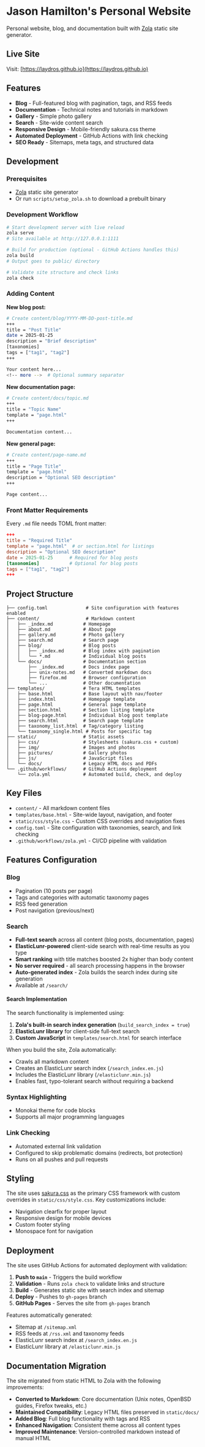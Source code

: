 # Jason Hamilton's Personal Website

Personal website, blog, and documentation built with [Zola](https://www.getzola.org/) static site generator.

## Live Site

Visit: [https://laydros.github.io](https://laydros.github.io)

## Features

- **Blog** - Full-featured blog with pagination, tags, and RSS feeds
- **Documentation** - Technical notes and tutorials in markdown
- **Gallery** - Simple photo gallery
- **Search** - Site-wide content search
- **Responsive Design** - Mobile-friendly sakura.css theme
- **Automated Deployment** - GitHub Actions with link checking
- **SEO Ready** - Sitemaps, meta tags, and structured data

## Development

### Prerequisites

- [Zola](https://www.getzola.org/documentation/getting-started/installation/) static site generator
- Or run `scripts/setup_zola.sh` to download a prebuilt binary

### Development Workflow

```bash
# Start development server with live reload
zola serve
# Site available at http://127.0.0.1:1111

# Build for production (optional - GitHub Actions handles this)
zola build
# Output goes to public/ directory

# Validate site structure and check links
zola check
```

### Adding Content

**New blog post:**
```bash
# Create content/blog/YYYY-MM-DD-post-title.md
+++
title = "Post Title"
date = 2025-01-25
description = "Brief description"
[taxonomies]
tags = ["tag1", "tag2"]
+++

Your content here...
<!-- more -->  # Optional summary separator
```

**New documentation page:**
```bash
# Create content/docs/topic.md
+++
title = "Topic Name"
template = "page.html"
+++

Documentation content...
```

**New general page:**
```bash
# Create content/page-name.md
+++
title = "Page Title"
template = "page.html"
description = "Optional SEO description"
+++

Page content...
```

### Front Matter Requirements

Every `.md` file needs TOML front matter:
```toml
+++
title = "Required Title"
template = "page.html"  # or section.html for listings
description = "Optional SEO description"
date = 2025-01-25      # Required for blog posts
[taxonomies]           # Optional for blog posts
tags = ["tag1", "tag2"]
+++
```

## Project Structure

```
├── config.toml              # Site configuration with features enabled
├── content/                 # Markdown content
│   ├── _index.md           # Homepage
│   ├── about.md            # About page
│   ├── gallery.md          # Photo gallery
│   ├── search.md           # Search page
│   ├── blog/               # Blog posts
│   │   ├── _index.md       # Blog index with pagination
│   │   └── *.md            # Individual blog posts
│   └── docs/               # Documentation section
│       ├── _index.md       # Docs index page
│       ├── unix-notes.md   # Converted markdown docs
│       ├── firefox.md      # Browser configuration
│       └── ...             # Other documentation
├── templates/              # Tera HTML templates
│   ├── base.html           # Base layout with nav/footer
│   ├── index.html          # Homepage template
│   ├── page.html           # General page template
│   ├── section.html        # Section listing template
│   ├── blog-page.html      # Individual blog post template
│   ├── search.html         # Search page template
│   ├── taxonomy_list.html  # Tag/category listing
│   └── taxonomy_single.html # Posts for specific tag
├── static/                 # Static assets
│   ├── css/                # Stylesheets (sakura.css + custom)
│   ├── img/                # Images and photos
│   ├── pictures/           # Gallery photos
│   ├── js/                 # JavaScript files
│   └── docs/               # Legacy HTML docs and PDFs
└── .github/workflows/      # GitHub Actions deployment
    └── zola.yml            # Automated build, check, and deploy
```

## Key Files

- `content/` - All markdown content files
- `templates/base.html` - Site-wide layout, navigation, and footer
- `static/css/style.css` - Custom CSS overrides and navigation fixes
- `config.toml` - Site configuration with taxonomies, search, and link checking
- `.github/workflows/zola.yml` - CI/CD pipeline with validation

## Features Configuration

### Blog
- Pagination (10 posts per page)
- Tags and categories with automatic taxonomy pages
- RSS feed generation
- Post navigation (previous/next)

### Search
- **Full-text search** across all content (blog posts, documentation, pages)
- **ElasticLunr-powered** client-side search with real-time results as you type
- **Smart ranking** with title matches boosted 2x higher than body content
- **No server required** - all search processing happens in the browser
- **Auto-generated index** - Zola builds the search index during site generation
- Available at `/search/`

#### Search Implementation
The search functionality is implemented using:
1. **Zola's built-in search index generation** (`build_search_index = true`)
2. **ElasticLunr library** for client-side full-text search
3. **Custom JavaScript** in `templates/search.html` for search interface

When you build the site, Zola automatically:
- Crawls all markdown content
- Creates an ElasticLunr search index (`/search_index.en.js`)
- Includes the ElasticLunr library (`/elasticlunr.min.js`)
- Enables fast, typo-tolerant search without requiring a backend

### Syntax Highlighting
- Monokai theme for code blocks
- Supports all major programming languages

### Link Checking
- Automated external link validation
- Configured to skip problematic domains (redirects, bot protection)
- Runs on all pushes and pull requests

## Styling

The site uses [sakura.css](https://oxal.org/projects/sakura/) as the primary CSS framework with custom overrides in `static/css/style.css`. Key customizations include:

- Navigation clearfix for proper layout
- Responsive design for mobile devices
- Custom footer styling
- Monospace font for navigation

## Deployment

The site uses GitHub Actions for automated deployment with validation:

1. **Push to `main`** - Triggers the build workflow
2. **Validation** - Runs `zola check` to validate links and structure
3. **Build** - Generates static site with search index and sitemap
4. **Deploy** - Pushes to `gh-pages` branch
5. **GitHub Pages** - Serves the site from `gh-pages` branch

Features automatically generated:
- Sitemap at `/sitemap.xml`
- RSS feeds at `/rss.xml` and taxonomy feeds
- ElasticLunr search index at `/search_index.en.js`
- ElasticLunr library at `/elasticlunr.min.js`

## Documentation Migration

The site migrated from static HTML to Zola with the following improvements:

- **Converted to Markdown**: Core documentation (Unix notes, OpenBSD guides, Firefox tweaks, etc.)
- **Maintained Compatibility**: Legacy HTML files preserved in `static/docs/`
- **Added Blog**: Full blog functionality with tags and RSS
- **Enhanced Navigation**: Consistent theme across all content types
- **Improved Maintenance**: Version-controlled markdown instead of manual HTML
